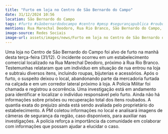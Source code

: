 ```yaml
---
title: "Furto em loja no Centro de São Bernardo do Campo"
date: 31/12/2024 10:56
location: São Bernardo do Campo
tags: #furto #sãobernardodocampo #centro #pmsp #segurançapublica #roubo #ocorrenciapolicial #investigação #criminalidade #marechaldeodoro #abc360noticias
mentions: Rua Marechal Deodoro, Rua Rio Branco, São Bernardo do Campo, Polícia Militar.
image-source: Redes Sociais
image-url: assets/images/news/Furto em loja no Centro de São Bernardo do Campo.jpg
---
```


Uma loja no Centro de São Bernardo do Campo foi alvo de furto na manhã desta terça-feira (31/12). O incidente ocorreu em um estabelecimento comercial localizado na Rua Marechal Deodoro, próximo à Rua Rio Branco.  Testemunhas relataram que um indivíduo em situação de rua entrou na loja e subtraiu diversos itens, incluindo roupas, bijuterias e acessórios. Após o furto, o suspeito deixou o local, abandonando parte da mercadoria furtada na calçada e em um corredor lateral próximo à loja.  A Polícia Militar foi chamada e registrou a ocorrência.  Uma investigação está em andamento para identificar e localizar o indivíduo responsável pelo furto.  Ainda não há informações sobre prisões ou recuperação total dos itens roubados. A quantia exata do prejuízo ainda está sendo avaliada pelo proprietário do estabelecimento.  A PM  coletou informações no local e  analisará imagens de câmeras de segurança da região, caso disponíveis, para auxiliar nas investigações. A polícia reforça a importância da comunidade em colaborar com informações que possam ajudar a elucidar o caso.
